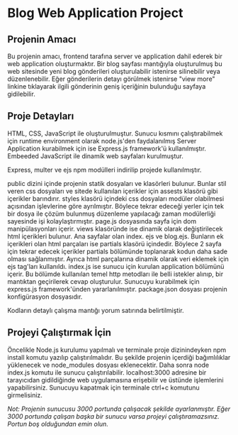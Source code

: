 # Blog Web Application Project

## Projenin Amacı
Bu projenin amacı, frontend tarafına server ve application dahil ederek bir web application oluşturmaktır. Bir blog sayfası mantığıyla oluşturulmuş bu web sitesinde yeni blog gönderileri oluşturulabilir istenirse silinebilir veya düzenlenebilir. Eğer gönderilerin detayı görülmek istenirse "view more" linkine tıklayarak ilgili gönderinin geniş içeriğinin bulunduğu sayfaya gidilebilir.

## Proje Detayları 

HTML, CSS, JavaScript ile oluşturulmuştur. Sunucu kısmını çalıştırabilmek için runtime environment olarak node.js'den faydalanılmış Server Application kurabilmek için ise Express.js framework'ü kullanılmıştır. Embeeded JavaScript ile dinamik web sayfaları kurulmuştur.

Express, multer ve ejs npm modülleri indirilip projede kullanılmıştır. 

public dizini içinde projenin statik dosyaları ve klasörleri bulunur. Bunlar stil veren css dosyaları ve sitede kullanılan içerikler için assests klasörü gibi içerikler barındırır. styles klasörü içindeki css dosyaları modüler olabilmesi açısından işlevlerine göre ayrılmıştır. Böylece tekrar edeceği yerler için tek bir dosya ile çözüm bulunmuş düzenleme yapılacağı zaman modülerliği sayesinde işi kolaylaştırmıştır. 
page.js dosyasında sayfa için dom manipülasyonları içerir. 
views klasöründe ise dinamik olarak değiştirilecek html içerikleri bulunur. Ana sayfalar olan index. ejs ve blog.ejs. Bunların ek içerikleri olan html parçaları ise partials klasörü içindedir. Böylece 2 sayfa için tekrar edecek içerikler partials bölümünde toplanarak kodun daha sade olması sağlanmıştır. Ayrıca html parçalarına dinamik olarak veri eklemek için ejs tag'ları kullanıldı.
index.js ise sunucu için kurulan application bölümünü içerir. Bu bölümde kullanılan temel http metodları ile belli istekler alınıp, bir mantıktan geçirilerek cevap oluşturulur. 
Sunucuyu kurabilmek için express.js framework'ünden yararlanılmıştır. 
package.json dosyası projenin konfigürasyon dosyasıdır.

Kodların detaylı çalışma mantığı yorum satırında belirtilmiştir. 

## Projeyi Çalıştırmak İçin

Öncelikle Node.js kurulumu yapılmalı ve terminale proje dizinindeyken npm install komutu yazılıp çalıştırılmalıdır. Bu şekilde projenin içerdiği bağımlılıklar yüklenecek ve node_modules dosyası eklenecektir. Daha sonra node index.js komutu ile sunucu çalıştırılabilir. localhost:3000 adresine bir tarayıcıdan gidildiğinde web uygulamasına erişebilir ve üstünde işlemlerini yapabilirsiniz. Sunucuyu kapatmak için terminale ctrl+c komutunu girmelisiniz.

*Not: Projenin sunucusu 3000 portunda çalışacak şekilde ayarlanmıştır. Eğer 3000 portunda çalışan başka bir sunucu varsa projeyi çalıştıramazsınız. Portun boş olduğundan emin olun.*